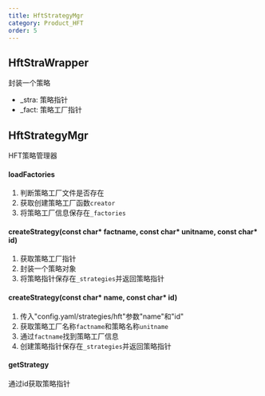 ```yaml
---
title: HftStrategyMgr
category: Product_HFT
order: 5
---
```


## HftStraWrapper
封装一个策略
- _stra: 策略指针
- _fact: 策略工厂指针

## HftStrategyMgr
HFT策略管理器

#### loadFactories
1. 判断策略工厂文件是否存在
2. 获取创建策略工厂函数`creator`
3. 将策略工厂信息保存在`_factories`

#### createStrategy(const char* factname, const char* unitname, const char* id)
1. 获取策略工厂指针
2. 封装一个策略对象
3. 将策略指针保存在`_strategies`并返回策略指针

#### createStrategy(const char* name, const char* id)
1. 传入"config.yaml/strategies/hft"参数"name"和"id"
2. 获取策略工厂名称`factname`和策略名称`unitname`
3. 通过`factname`找到策略工厂信息
4. 创建策略指针保存在`_strategies`并返回策略指针

#### getStrategy
通过id获取策略指针
